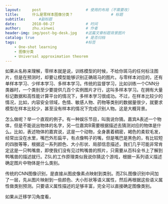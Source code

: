 ```yaml
---
layout:     post   				    # 使用的布局（不需要改）
title:      什么是零样本图像分类？ 				# 标题 
subtitle:      #副标题
date:       2018-08-27 				# 时间
author:     zhu.xinwei 		    	# 作者
header-img: img/post-bg-desk.jpg 	#这篇文章标题背景图片
catalog: true 						# 是否归档
tags:								#标签
    - One-shot learning
    - 图像分类
    - Universal approximation theorem
---
```



如果从名称来理解，零样本就是说，训练模型的时候，不给你斑马的任何标注图片，但是在预测时，却要让模型能够识别正确斑马的图片。与零样本对应的，还有单样本学习、少样本学习、多样本学习。传统的监督学习，比如训练一个CNN分类器时，一个类别至少要提供几百个实例图片才行，这叫多样本学习。在拥有大量标记数据和高性能计算平台的情况下，多样本学习很成功。不过，在样本比较少的情况，比如，内容安全领域，色情、敏感人物、药物等类别的数据量很少，就要求模型在样本比较少，甚至没有样本的情况下完成识别人物。这是大概背景。

怎么做呢？举一个直观的例子。有一种娱乐节目，叫我说你猜。嘉宾A表述一个物体，但是不能说出物体的名字，另一位嘉宾B需要根据描述去猜测对应的物体是什么。比如，表述物体的嘉宾说，这是一个动物，全身裹着稠密，褐色的柔软毛发，经常出没在水里，嘴巴外形扁平，有点像鸭子的嘴，但是嘴巴是黑色的，有比较短的四肢等等，根据这一系列颜色、大小形状、局部信息描述，我们几乎可能非常肯定这是一只鸭嘴兽，即使我们没有见过鸭嘴兽的照片，只需要从百科全书上了解到鸭嘴兽的描述就行。ZSL的工作原理类似我说你猜这个游戏，根据一系列语义描述确定图片中物体是什么类别。

传统的CNN图像识别，是直接从图皮像素点映射到类别。而ZSL图像识别中间加了一层，先从图片映射到一些颜色、大小形状等语义属性，然后再根据这些语义属性做类别预测。只要语义属性描述的足够丰富，完全可以直接确定图像类别。

如果从迁移学习角度看，
